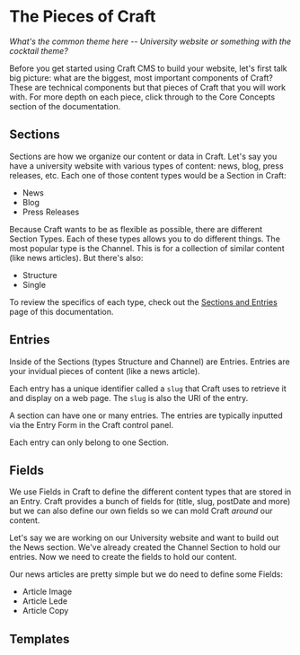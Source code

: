 The Pieces of Craft
===================

_What's the common theme here -- University website or something with the cocktail theme?_

Before you get started using Craft CMS to build your website, let's first talk big picture: what are the biggest, most important components of Craft? These are technical components but that pieces of Craft that you will work with. For more depth on each piece, click through to the Core Concepts section of the documentation.

## Sections

Sections are how we organize our content or data in Craft. Let's say you have a university website with various types of content: news, blog, press releases, etc. Each one of those content types would be a Section in Craft:

* News
* Blog
* Press Releases

Because Craft wants to be as flexible as possible, there are different Section Types. Each of these types allows you to do different things. The most popular type is the Channel. This is for a collection of similar content (like news articles). But there's also:

* Structure
* Single

To review the specifics of each type, check out the [Sections and Entries](sections-and-entries.md) page of this documentation.

## Entries

Inside of the Sections (types Structure and Channel) are Entries. Entries are your invidual pieces of content (like a news article). 

Each entry has a unique identifier called a `slug` that Craft uses to retrieve it and display on a web page. The `slug` is also the URI of the entry.

A section can have one or many entries. The entries are typically inputted via the Entry Form in the Craft control panel.

Each entry can only belong to one Section.

## Fields

We use Fields in Craft to define the different content types that are stored in an Entry. Craft provides a bunch of fields for (title, slug, postDate and more) but we can also define our own fields so we can mold Craft _around_ our content.

Let's say we are working on our University website and want to build out the News section. We've already created the Channel Section to hold our entries. Now we need to create the fields to hold our content.

Our news articles are pretty simple but we do need to define some Fields:

* Article Image
* Article Lede
* Article Copy


## Templates


